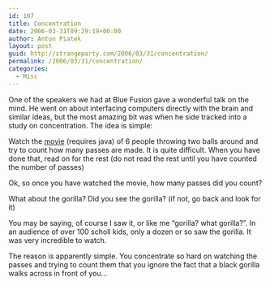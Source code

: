 ```yaml
---
id: 107
title: Concentration
date: 2006-03-31T09:29:19+00:00
author: Anton Piatek
layout: post
guid: http://strangeparty.com/2006/03/31/concentration/
permalink: /2006/03/31/concentration/
categories:
  - Misc
---
```

One of the speakers we had at Blue Fusion gave a wonderful talk on the mind. He went on about interfacing computers directly with the brain and similar ideas, but the most amazing bit was when he side tracked into a study on concentration. The idea is simple:

Watch the [movie](http://viscog.beckman.uiuc.edu/grafs/demos/15.html) (requires java) of 6 people throwing two balls around and try to count how many passes are made. It is quite difficult. When you have done that, read on for the rest (do not read the rest until you have counted the number of passes)  
<!--more-->Ok, so once you have watched the movie, how many passes did you count?

What about the gorilla? Did you see the gorilla? (if not, go back and look for it)

You may be saying, of course I saw it, or like me &#8220;gorilla? what gorilla?&#8221;. In an audience of over 100 scholl kids, only a dozen or so saw the gorilla. It was very incredible to watch.

The reason is apparently simple. You concentrate so hard on watching the passes and trying to count them that you ignore the fact that a black gorilla walks across in front of you&#8230;